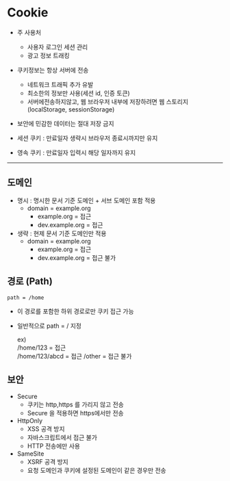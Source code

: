# Cookie
- 주 사용처
    - 사용자 로그인 세션 관리
    - 광고 정보 트래킹
- 쿠키정보는 항상 서버에 전송
    - 네트워크 트래픽 추가 유발
    - 최소한의 정보만 사용(세션 id, 인증 토큰)
    - 서버에전송하지않고, 웹 브라우저 내부에 저장하려면 웹 스토리지(localStorage, sessionStorage) 
- 보안에 민감한 데이터는 절대 저장 금지 

- 세션 쿠키 : 만료일자 생략시 브라우저 종료시까지만 유지
- 영속 쿠키 : 만료일자 입력시 해당 일자까지 유지

_______
## 도메인
 - 명시 : 명시한 문서 기준 도메인 + 서브 도메인 포함 적용
    - domain = example.org 
        - example.org = 접근
        - dev.example.org = 접근
 - 생략 : 현제 문서 기준 도메인만 적용
    - domain = example.org
        - example.org = 접근
        - dev.example.org = 접근 불가

## 경로 (Path)
    path = /home
- 이 경로를 포함한 하위 경로로만 쿠키 접근 가능
- 일반적으로 path = / 지정

    ex)   
    /home/123 = 접근  
    /home/123/abcd = 접근
    /other = 접근 불가

## 보안
- Secure
    - 쿠키는 http,https 를 가리지 않고 전송
    - Secure 을 적용하면 https에서만 전송
- HttpOnly
    - XSS 공격 방지
    - 자바스크립트에서 접근 불가
    - HTTP 전송에만 사용
- SameSite
    - XSRF 공격 방지
    - 요청 도메인과 쿠키에 설정된 도메인이 같은 경우만 전송